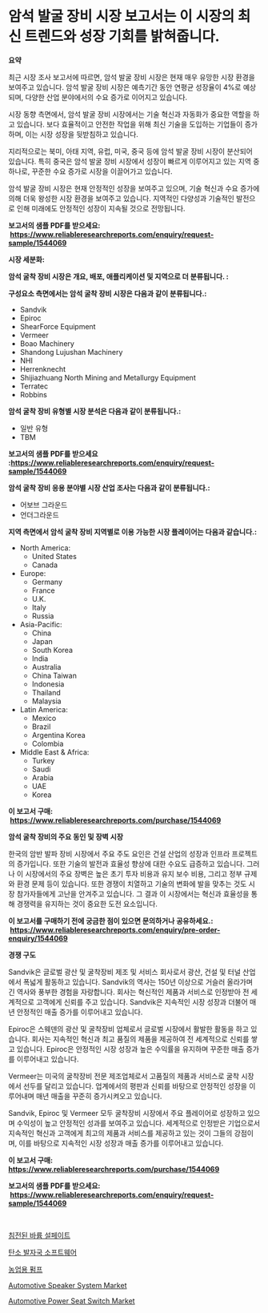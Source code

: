 <p><h1>암석 발굴 장비 시장 보고서는 이 시장의 최신 트렌드와 성장 기회를 밝혀줍니다.</h1></p><p><strong>요약</strong></p>
<p><p>최근 시장 조사 보고서에 따르면, 암석 발굴 장비 시장은 현재 매우 유망한 시장 환경을 보여주고 있습니다. 암석 발굴 장비 시장은 예측기간 동안 연평균 성장율이 4%로 예상되며, 다양한 산업 분야에서의 수요 증가로 이어지고 있습니다.</p><p>시장 동향 측면에서, 암석 발굴 장비 시장에서는 기술 혁신과 자동화가 중요한 역할을 하고 있습니다. 보다 효율적이고 안전한 작업을 위해 최신 기술을 도입하는 기업들이 증가하며, 이는 시장 성장을 뒷받침하고 있습니다.</p><p>지리적으로는 북미, 아태 지역, 유럽, 미국, 중국 등에 암석 발굴 장비 시장이 분산되어 있습니다. 특히 중국은 암석 발굴 장비 시장에서 성장이 빠르게 이루어지고 있는 지역 중 하나로, 꾸준한 수요 증가로 시장을 이끌어가고 있습니다.</p><p>암석 발굴 장비 시장은 현재 안정적인 성장을 보여주고 있으며, 기술 혁신과 수요 증가에 의해 더욱 왕성한 시장 환경을 보여주고 있습니다. 지역적인 다양성과 기술적인 발전으로 인해 미래에도 안정적인 성장이 지속될 것으로 전망됩니다.</p></p>
<p><strong>보고서의 샘플 PDF를 받으세요: &nbsp;<a href="https://www.reliableresearchreports.com/enquiry/request-sample/1544069">https://www.reliableresearchreports.com/enquiry/request-sample/1544069</a></strong></p>
<p><strong>시장 세분화:</strong></p>
<p><strong> 암석 굴착 장비 시장은 개요, 배포, 애플리케이션 및 지역으로 더 분류됩니다. :</strong></p>
<p><strong>구성요소 측면에서는 암석 굴착 장비 시장은 다음과 같이 분류됩니다.:</strong></p>
<p><ul><li>Sandvik</li><li>Epiroc</li><li>ShearForce Equipment</li><li>Vermeer</li><li>Boao Machinery</li><li>Shandong Lujushan Machinery</li><li>NHI</li><li>Herrenknecht</li><li>Shijiazhuang North Mining and Metallurgy Equipment</li><li>Terratec</li><li>Robbins</li></ul></p>
<p><strong> 암석 굴착 장비 유형별 시장 분석은 다음과 같이 분류됩니다.:</strong></p>
<p><ul><li>일반 유형</li><li>TBM</li></ul></p>
<p><strong>보고서의 샘플 PDF를 받으세요 :<a href="https://www.reliableresearchreports.com/enquiry/request-sample/1544069">https://www.reliableresearchreports.com/enquiry/request-sample/1544069</a></strong></p>
<p><strong> 암석 굴착 장비 응용 분야별 시장 산업 조사는 다음과 같이 분류됩니다.:</strong></p>
<p><ul><li>어보브 그라운드</li><li>언더그라운드</li></ul></p>
<p><strong>지역 측면에서 암석 굴착 장비 지역별로 이용 가능한 시장 플레이어는 다음과 같습니다.:</strong></p>
<p><ul>
    <li>
        North America:
        <ul>
            <li>United States</li>
            <li>Canada</li>
        </ul>
    </li>
    <li>
        Europe:
        <ul>
            <li>Germany</li>
            <li>France</li>
            <li>U.K.</li>
            <li>Italy</li>
            <li>Russia</li>
        </ul>
    </li>
    <li>
        Asia-Pacific:
        <ul>
            <li>China</li>
            <li>Japan</li>
            <li>South Korea</li>
            <li>India</li>
            <li>Australia</li>
            <li>China Taiwan</li>
            <li>Indonesia</li>
            <li>Thailand</li>
            <li>Malaysia</li>
        </ul>
    </li>
    <li>
        Latin America:
        <ul>
            <li>Mexico</li>
            <li>Brazil</li>
            <li>Argentina Korea</li>
            <li>Colombia</li>
        </ul>
    </li>
    <li>
        Middle East & Africa:
        <ul>
            <li>Turkey</li>
            <li>Saudi</li>
            <li>Arabia</li>
            <li>UAE</li>
            <li>Korea</li>
        </ul>
    </li>
    </ul></p>
<p><strong>이 보고서 구매: &nbsp;<a href="https://www.reliableresearchreports.com/purchase/1544069">https://www.reliableresearchreports.com/purchase/1544069</a></strong></p>
<p><strong>암석 굴착 장비의 주요 동인 및 장벽 시장</strong></p>
<p><p>한국의 암반 발파 장비 시장에서 주요 주도 요인은 건설 산업의 성장과 인프라 프로젝트의 증가입니다. 또한 기술의 발전과 효율성 향상에 대한 수요도 급증하고 있습니다. 그러나 이 시장에서의 주요 장벽은 높은 초기 투자 비용과 유지 보수 비용, 그리고 정부 규제와 환경 문제 등이 있습니다. 또한 경쟁이 치열하고 기술의 변화에 발을 맞추는 것도 시장 참가자들에게 고난을 안겨주고 있습니다. 그 결과 이 시장에서는 혁신과 효율성을 통해 경쟁력을 유지하는 것이 중요한 도전 요소입니다.</p></p>
<p><strong>이 보고서를 구매하기 전에 궁금한 점이 있으면 문의하거나 공유하세요.: &nbsp;<a href="https://www.reliableresearchreports.com/enquiry/pre-order-enquiry/1544069">https://www.reliableresearchreports.com/enquiry/pre-order-enquiry/1544069</a></strong></p>
<p><strong>경쟁 구도</strong></p>
<p><p>Sandvik은 글로벌 광산 및 굴착장비 제조 및 서비스 회사로서 광산, 건설 및 터널 산업에서 폭넓게 활동하고 있습니다. Sandvik의 역사는 150년 이상으로 거슬러 올라가며 긴 역사와 풍부한 경험을 자랑합니다. 회사는 혁신적인 제품과 서비스로 인정받아 전 세계적으로 고객에게 신뢰를 주고 있습니다. Sandvik은 지속적인 시장 성장과 더불어 매년 안정적인 매출 증가를 이루어내고 있습니다.</p><p>Epiroc은 스웨덴의 광산 및 굴착장비 업체로서 글로벌 시장에서 활발한 활동을 하고 있습니다. 회사는 지속적인 혁신과 최고 품질의 제품을 제공하여 전 세계적으로 신뢰를 쌓고 있습니다. Epiroc은 안정적인 시장 성장과 높은 수익률을 유지하며 꾸준한 매출 증가를 이루어내고 있습니다.</p><p>Vermeer는 미국의 굴착장비 전문 제조업체로서 고품질의 제품과 서비스로 굴착 시장에서 선두를 달리고 있습니다. 업계에서의 평판과 신뢰를 바탕으로 안정적인 성장을 이루어내며 매년 매출을 꾸준히 증가시켜오고 있습니다.</p><p>Sandvik, Epiroc 및 Vermeer 모두 굴착장비 시장에서 주요 플레이어로 성장하고 있으며 수익성이 높고 안정적인 성과를 보여주고 있습니다. 세계적으로 인정받은 기업으로서 지속적인 혁신과 고객에게 최고의 제품과 서비스를 제공하고 있는 것이 그들의 강점이며, 이를 바탕으로 지속적인 시장 성장과 매출 증가를 이루어내고 있습니다.</p></p>
<p><strong>이 보고서 구매: &nbsp; <a href="https://www.reliableresearchreports.com/purchase/1544069">https://www.reliableresearchreports.com/purchase/1544069</a></strong></p>
<p><strong>보고서의 샘플 PDF를 받으세요: &nbsp;<a href="https://www.reliableresearchreports.com/enquiry/request-sample/1544069">https://www.reliableresearchreports.com/enquiry/request-sample/1544069</a></strong><strong></strong></p>
<p>&nbsp;</p>
<p><p><a href="https://medium.com/@isariontaru/%EC%B9%A8%EC%A0%84-%EB%B0%94%EB%A5%A8-%ED%99%A9%EC%82%B0%EC%97%BC-%EC%8B%9C%EC%9E%A5-%EA%B2%BD%EC%9F%81-%EB%B6%84%EC%84%9D-%EC%8B%9C%EC%9E%A5-%EB%8F%99%ED%96%A5-%EB%B0%8F-2031%EB%85%84%EA%B9%8C%EC%A7%80%EC%9D%98-%EC%98%88%EC%B8%A1-d9c4ceed7bf4">침전된 바륨 설페이트</a></p><p><a href="https://github.com/GabrielBlanda5656/Market-Research-Report-List-1/blob/main/540866913409.md">탄소 발자국 소프트웨어</a></p><p><a href="https://medium.com/@georgebesoiu20221/%EB%86%8D%EC%97%85-%ED%8E%8C%ED%94%84-%EC%8B%9C%EC%9E%A5-%EA%B7%9C%EB%AA%A8%EB%8A%94-%EA%B8%80%EB%A1%9C%EB%B2%8C-%EC%82%B0%EC%97%85%EC%97%90%EC%84%9C-%EC%B5%9C%EC%84%A0%EC%9D%98-%EB%A7%88%EC%BC%80%ED%8C%85-%EC%B1%84%EB%84%90%EC%9D%84-%EB%B3%B4%EC%97%AC%EC%A4%8D%EB%8B%88%EB%8B%A4-196360b8efff">농업용 펌프</a></p><p><a href="https://issuu.com/reportprime-2/docs/automotive-speaker-system-market-size-2030.pptx">Automotive Speaker System Market</a></p><p><a href="https://issuu.com/reportprime-2/docs/automotive-power-seat-switch-market-size-2030.pptx">Automotive Power Seat Switch Market</a></p></p>